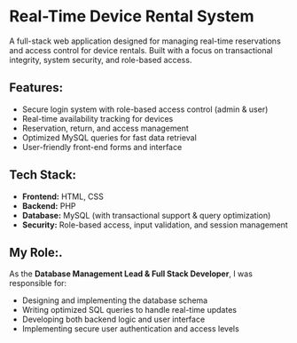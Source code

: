# Real-Time Device Rental System

A full-stack web application designed for managing real-time reservations and access control for device rentals. Built with a focus on transactional integrity, system security, and role-based access.

## Features:

- Secure login system with role-based access control (admin & user)
- Real-time availability tracking for devices
- Reservation, return, and access management
- Optimized MySQL queries for fast data retrieval
- User-friendly front-end forms and interface

## Tech Stack:

- **Frontend:** HTML, CSS
- **Backend:** PHP
- **Database:** MySQL (with transactional support & query optimization)
- **Security:** Role-based access, input validation, and session management

## My Role:.

As the **Database Management Lead & Full Stack Developer**, I was responsible for:
- Designing and implementing the database schema
- Writing optimized SQL queries to handle real-time updates
- Developing both backend logic and user interface
- Implementing secure user authentication and access levels
